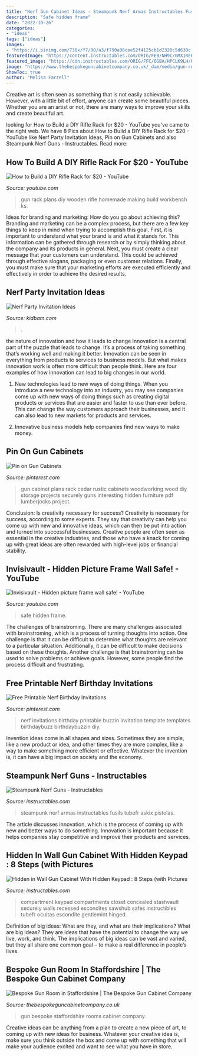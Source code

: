 ```yaml
---
title: "Nerf Gun Cabinet Ideas - Steampunk Nerf Armas Instructables Fusils Tubefr Askix Pistolas"
description: "Safe hidden frame"
date: "2022-10-26"
categories:
- "ideas"
tags: ["ideas"]
images:
- "https://i.pinimg.com/736x/f7/90/a3/f790a36cee52f4125cb1d2320c5d630c.jpg?b=t"
featuredImage: "https://content.instructables.com/ORIG/FEB/NH9C/GMX1RERR/FEBNH9CGMX1RERR.jpg?auto=webp&amp;frame=1&amp;width=2100"
featured_image: "https://cdn.instructables.com/ORIG/FFC/OGBA/HPCLK9LH/FFCOGBAHPCLK9LH.jpg"
image: "https://www.thebespokeguncabinetcompany.co.uk/_dam/media/gun-rooms/gun-room-staffordshire/bespoke-gun-room-1.jpg"
ShowToc: true
author: "Melisa Farrell"
---
```



Creative art is often seen as something that is not easily achievable. However, with a little bit of effort, anyone can create some beautiful pieces. Whether you are an artist or not, there are many ways to improve your skills and create beautiful art.

	

		
looking for How to Build a DIY Rifle Rack for $20 - YouTube you've came to the right web. We have 8 Pics about How to Build a DIY Rifle Rack for $20 - YouTube like Nerf Party Invitation Ideas, Pin on Gun Cabinets and also Steampunk Nerf Guns - Instructables. Read more:
		
    
## How To Build A DIY Rifle Rack For $20 - YouTube

<img loading=lazy src="https://i.ytimg.com/vi/ZJ6GlWwRzFg/maxresdefault.jpg" onerror="this.onerror=null;this.src='https://tse3.mm.bing.net/th?id=OIP.XbTV7e9AafGX3b0shvj7_wHaEK&amp;pid=15.1';" alt="How to Build a DIY Rifle Rack for $20 - YouTube">

_Source: youtube.com_

>gun rack plans diy wooden rifle homemade making build workbench ks. 

	

Ideas for branding and marketing: How do you go about achieving this?
Branding and marketing can be a complex process, but there are a few key things to keep in mind when trying to accomplish this goal. First, it is important to understand what your brand is and what it stands for. This information can be gathered through research or by simply thinking about the company and its products in general. Next, you must create a clear message that your customers can understand. This could be achieved through effective slogans, packaging or even customer relations. Finally, you must make sure that your marketing efforts are executed efficiently and effectively in order to achieve the desired results.

    
## Nerf Party Invitation Ideas

<img loading=lazy src="http://kidbam.com/wp-content/uploads/2021/06/nerf-party-invitation-ideas.jpg" onerror="this.onerror=null;this.src='https://tse2.mm.bing.net/th?id=OIP.PR7FXMkAlXwGR6p7auRGkwHaPH&amp;pid=15.1';" alt="Nerf Party Invitation Ideas">

_Source: kidbam.com_

>. 

	

the nature of innovation and how it leads to change
Innovation is a central part of the puzzle that leads to change. It’s a process of taking something that’s working well and making it better. Innovation can be seen in everything from products to services to business models. But what makes innovation work is often more difficult than people think. Here are four examples of how innovation can lead to big changes in our world.
1) New technologies lead to new ways of doing things. When you introduce a new technology into an industry, you may see companies come up with new ways of doing things such as creating digital products or services that are easier and faster to use than ever before. This can change the way customers approach their businesses, and it can also lead to new markets for products and services.

2) Innovative business models help companies find new ways to make money.

    
## Pin On Gun Cabinets

<img loading=lazy src="https://i.pinimg.com/736x/17/05/9a/17059a1179d4539568c85be32a516a28--gun-cabinet-plans-gun-cabinets.jpg" onerror="this.onerror=null;this.src='https://tse4.mm.bing.net/th?id=OIP.CcK4t-r1fst2fUfGJSYjIACyEs&amp;pid=15.1';" alt="Pin on Gun Cabinets">

_Source: pinterest.com_

>gun cabinet plans rack cedar rustic cabinets woodworking wood diy storage projects securely guns interesting hidden furniture pdf lumberjocks project. 

	

Conclusion: Is creativity necessary for success?
Creativity is necessary for success, according to some experts. They say that creativity can help you come up with new and innovative ideas, which can then be put into action and turned into successful businesses. Creative people are often seen as essential in the creative industries, and those who have a knack for coming up with great ideas are often rewarded with high-level jobs or financial stability.

    
## Invisivault - Hidden Picture Frame Wall Safe! - YouTube

<img loading=lazy src="https://i.ytimg.com/vi/hnfVoA7-JSI/maxresdefault.jpg" onerror="this.onerror=null;this.src='https://tse3.mm.bing.net/th?id=OIP.RzqKg6Lhr_rxqaAIQorN7QHaEK&amp;pid=15.1';" alt="Invisivault - Hidden picture frame wall safe! - YouTube">

_Source: youtube.com_

>safe hidden frame. 

	

The challenges of brainstroming.
There are many challenges associated with brainstroming, which is a process of turning thoughts into action. One challenge is that it can be difficult to determine what thoughts are relevant to a particular situation. Additionally, it can be difficult to make decisions based on these thoughts. Another challenge is that brainstroming can be used to solve problems or achieve goals. However, some people find the process difficult and frustrating.

    
## Free Printable Nerf Birthday Invitations

<img loading=lazy src="https://i.pinimg.com/736x/f7/90/a3/f790a36cee52f4125cb1d2320c5d630c.jpg?b=t" onerror="this.onerror=null;this.src='https://tse1.mm.bing.net/th?id=OIP.smSSRfF0-9a-jvWPRIF6IQAAAA&amp;pid=15.1';" alt="Free Printable Nerf Birthday Invitations">

_Source: pinterest.com_

>nerf invitations birthday printable buzzin invitation template templates birthdaybuzz birthdaybuzzin diy. 

	

Invention ideas come in all shapes and sizes. Sometimes they are simple, like a new product or idea, and other times they are more complex, like a way to make something more efficient or effective. Whatever the invention is, it can have a big impact on society and the economy.

    
## Steampunk Nerf Guns - Instructables

<img loading=lazy src="https://content.instructables.com/ORIG/FEB/NH9C/GMX1RERR/FEBNH9CGMX1RERR.jpg?auto=webp&amp;frame=1&amp;width=2100" onerror="this.onerror=null;this.src='https://tse1.mm.bing.net/th?id=OIP.wwoBRCDy9Gx7lglomCVfHgHaEb&amp;pid=15.1';" alt="Steampunk Nerf Guns - Instructables">

_Source: instructables.com_

>steampunk nerf armas instructables fusils tubefr askix pistolas. 

	

The article discusses innovation, which is the process of coming up with new and better ways to do something. Innovation is important because it helps companies stay competitive and improve their products and services.

    
## Hidden In Wall Gun Cabinet With Hidden Keypad : 8 Steps (with Pictures

<img loading=lazy src="https://cdn.instructables.com/ORIG/FFC/OGBA/HPCLK9LH/FFCOGBAHPCLK9LH.jpg" onerror="this.onerror=null;this.src='https://tse1.mm.bing.net/th?id=OIP.j4wT-vpQwkC45uQhinu7fgHaJ4&amp;pid=15.1';" alt="Hidden in Wall Gun Cabinet With Hidden Keypad : 8 Steps (with Pictures">

_Source: instructables.com_

>compartment keypad compartments closet concealed stashvault securely walls recessed escondites sawshub safes instructibles tubefr ocultas escondite gentlemint hinged. 

	

Definition of big ideas: What are they, and what are their implications?
What are big ideas? They are ideas that have the potential to change the way we live, work, and think. The implications of big ideas can be vast and varied, but they all share one common goal – to make a real difference in people’s lives.

    
## Bespoke Gun Room In Staffordshire | The Bespoke Gun Cabinet Company

<img loading=lazy src="https://www.thebespokeguncabinetcompany.co.uk/_dam/media/gun-rooms/gun-room-staffordshire/bespoke-gun-room-1.jpg" onerror="this.onerror=null;this.src='https://tse1.mm.bing.net/th?id=OIP.O_aIqiFPuCbQUSqk_AqqtgHaE8&amp;pid=15.1';" alt="Bespoke Gun Room in Staffordshire | The Bespoke Gun Cabinet Company">

_Source: thebespokeguncabinetcompany.co.uk_

>gun bespoke staffordshire rooms cabinet company. 

	

Creative ideas can be anything from a plan to create a new piece of art, to coming up with new ideas for business. Whatever your creative idea is, make sure you think outside the box and come up with something that will make your audience excited and want to see what you have in store.

